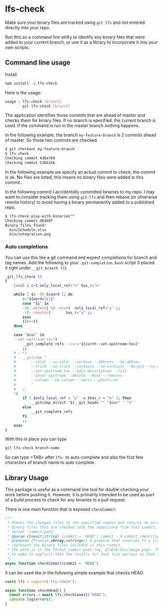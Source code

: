 # lfs-check

Make sure your binary files are tracked using `git lfs` and not entered directly into your repo.

Run this as a command line utility to identify any binary files that were added to your current branch, or use it as a library to incorporate it into your own scripts.

## Command line usage

Install

```sh
npm install -g lfs-check
```

Here is the usage:

```sh
usage : lfs-check [branch]
        git lfs-check [branch]
```

The application identifies those commits that are ahead of master and checks them for binary files.
If no branch is specified, the current branch is used. If the command is run in the master branch nothing
happens.

In the following example, the branch
`my-feature-branch` is 2 commits ahead of master. So those two commits are checked.

```sh
$ git checkout my-feature-branch
$ lfs-check
Checking commit 436e789
Checking commit 53bb1bb
```

In the following example we specify an actual commit to check, the commit is ok. No files are listed, this means no binary files were added in this commit.

In the following commit I accidentally committed binaries to my repo. I may want to consider tracking them using `git-lfs` and then rebase (or otherwise rewrite history) to avoid having a binary permanently added to a published repo.

```sh
$ lfs-check play-with-binaries^^
Checking commit d63b9f
Binary files found:
  bin/Schedule.xlsx
  bin/integration.png
```

### Auto completions

You can use this like a git command and expect completions for branch and tag names. Add the following to your
`.git-completion.bash` script (I placed it right under `__git_branch ()`):

<!-- markdownlint-disable no-hard-tabs -->

```bash
_git_lfs_check ()
{
	local i c=1 only_local_ref="n" has_r="n"

	while [ $c -lt $cword ]; do
		i="${words[c]}"
		case "$i" in
		-d|--delete|-m|--move)	only_local_ref="y" ;;
		-r|--remotes)		has_r="y" ;;
		esac
		((c++))
	done

	case "$cur" in
	--set-upstream-to=*)
		__git_complete_refs --cur="${cur##--set-upstream-to=}"
		;;
	# --*)
	# 	__gitcomp "
	# 		--color --no-color --verbose --abbrev= --no-abbrev
	# 		--track --no-track --contains --no-contains --merged --no-merged
	# 		--set-upstream-to= --edit-description --list
	# 		--unset-upstream --delete --move --remotes
	# 		--column --no-column --sort= --points-at
	# 		"
	# 	;;
	*)
		if [ $only_local_ref = "y" -a $has_r = "n" ]; then
			__gitcomp_direct "$(__git_heads "" "$cur" " ")"
		else
			__git_complete_refs
		fi
		;;
	esac
}
```

With this in place you can type

```sh
git lfs-check branch-name
```

So can type \<TAB\> after `lfs-` to auto-complete and also the first few characters of branch name to auto complete.


<!-- markdownlint-enable no-hard-tabs -->

## Library Usage

This package is useful as a command line tool for double checking your work before pushing it. However, it is primarily intended to be used as part of a build process to check for any binaries in a pull request.

There is one main function that is exposed `checkCommit`:

```js
/**
 * Checks the changed files in the specified commit and returns an array of
 * binary files that are checked into the repository from that commit. The files are identified in the
 * format 'commit:path'.
 * @param {Commit|string} [commit = 'HEAD'] commit - A commit identifier
 * @returns {Promise.<Array.<string>>} A promise that resolves to a list of file paths. These paths
 * represent the binary files included in this commit.
 * The path is in the format commit:path (eg. d7abc6:bin/image.png). This commit prefix is used
 * to make it explicit that the results for that file pertain to that commit.
 */
async function checkCommit(commit = 'HEAD')
```

It can be used like in the following simple example that checks HEAD.

```js
const lfs = require('lfs-check');

async function checkHead() {
  const errors = await lfs.checkCommit('HEAD');
  console.log(errors);
}
```